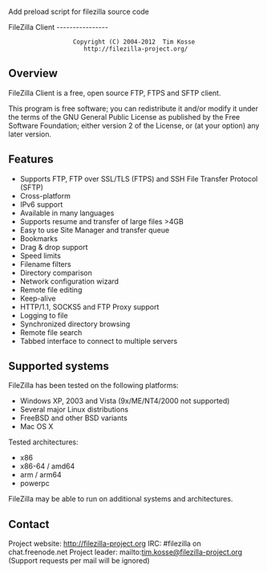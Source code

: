 Add preload script for filezilla source code


 FileZilla Client
                               ----------------

                      Copyright (C) 2004-2012  Tim Kosse
                         http://filezilla-project.org/

Overview
--------

FileZilla Client is a free, open source FTP, FTPS and SFTP client.

This program is free software; you can redistribute it and/or modify
it under the terms of the GNU General Public License as published by
the Free Software Foundation; either version 2 of the License, or
(at your option) any later version.

Features
--------

- Supports FTP, FTP over SSL/TLS (FTPS) and SSH File Transfer Protocol (SFTP)
- Cross-platform
- IPv6 support
- Available in many languages
- Supports resume and transfer of large files >4GB
- Easy to use Site Manager and transfer queue
- Bookmarks
- Drag & drop support
- Speed limits
- Filename filters
- Directory comparison
- Network configuration wizard
- Remote file editing
- Keep-alive
- HTTP/1.1, SOCKS5 and FTP Proxy support
- Logging to file
- Synchronized directory browsing
- Remote file search
- Tabbed interface to connect to multiple servers

Supported systems
-----------------

FileZilla has been tested on the following platforms:
- Windows XP, 2003 and Vista (9x/ME/NT4/2000 not supported)
- Several major Linux distributions
- FreeBSD and other BSD variants
- Mac OS X

Tested architectures:
- x86
- x86-64 / amd64
- arm / arm64
- powerpc

FileZilla may be able to run on additional systems and architectures.

Contact
-------

Project website: http://filezilla-project.org
IRC:             #filezilla on chat.freenode.net
Project leader:  mailto:tim.kosse@filezilla-project.org (Support requests per
                 mail will be ignored)


